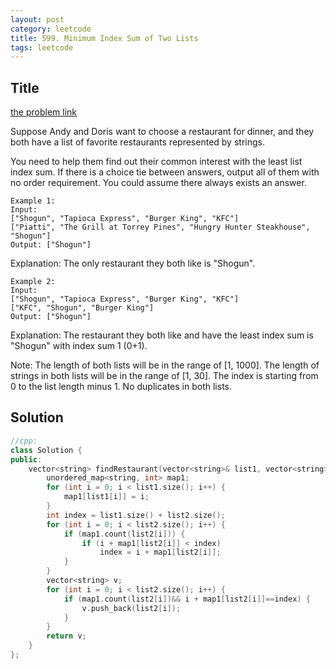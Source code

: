 ```yaml
---
layout: post
category: leetcode
title: 599. Minimum Index Sum of Two Lists
tags: leetcode
---
```

## Title
[the problem link](https://leetcode.com/problems/minimum-index-sum-of-two-lists/description/)

Suppose Andy and Doris want to choose a restaurant for dinner, and they both have a list of favorite restaurants represented by strings.

You need to help them find out their common interest with the least list index sum. If there is a choice tie between answers, output all of them with no order requirement. You could assume there always exists an answer.

	Example 1:
	Input:
	["Shogun", "Tapioca Express", "Burger King", "KFC"]
	["Piatti", "The Grill at Torrey Pines", "Hungry Hunter Steakhouse", "Shogun"]
	Output: ["Shogun"]

Explanation: The only restaurant they both like is "Shogun".
	
	Example 2:
	Input:
	["Shogun", "Tapioca Express", "Burger King", "KFC"]
	["KFC", "Shogun", "Burger King"]
	Output: ["Shogun"]

Explanation: The restaurant they both like and have the least index sum is "Shogun" with index sum 1 (0+1).

Note:
The length of both lists will be in the range of [1, 1000].
The length of strings in both lists will be in the range of [1, 30].
The index is starting from 0 to the list length minus 1.
No duplicates in both lists.

## Solution
```c++
//cpp:
class Solution {
public:
	vector<string> findRestaurant(vector<string>& list1, vector<string>& list2) {
		unordered_map<string, int> map1;
		for (int i = 0; i < list1.size(); i++) {
			map1[list1[i]] = i;
		}
		int index = list1.size() + list2.size();
		for (int i = 0; i < list2.size(); i++) {
			if (map1.count(list2[i])) {
				if (i + map1[list2[i]] < index)
					index = i + map1[list2[i]];
			}
		}
		vector<string> v;
		for (int i = 0; i < list2.size(); i++) {
			if (map1.count(list2[i])&& i + map1[list2[i]]==index) {
				v.push_back(list2[i]);
			}
		}
		return v;
	}
};
```
